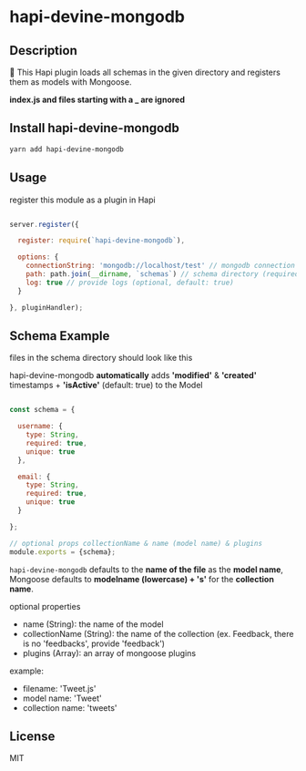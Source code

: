 # hapi-devine-mongodb

## Description

🔧 This Hapi plugin loads all schemas in the given directory and registers them as models with Mongoose.

**index.js and files starting with a _ are ignored**

## Install hapi-devine-mongodb

```bash
yarn add hapi-devine-mongodb
```

## Usage

register this module as a plugin in Hapi

```js

server.register({

  register: require(`hapi-devine-mongodb`),

  options: {
    connectionString: 'mongodb://localhost/test' // mongodb connection string (required)
    path: path.join(__dirname, `schemas`) // schema directory (required)
    log: true // provide logs (optional, default: true)
  }

}, pluginHandler);

```

## Schema Example

files in the schema directory should look like this

hapi-devine-mongodb **automatically** adds **'modified'** & **'created'** timestamps + **'isActive'** (default: true) to the Model

```js

const schema = {

  username: {
    type: String,
    required: true,
    unique: true
  },

  email: {
    type: String,
    required: true,
    unique: true
  }

};

// optional props collectionName & name (model name) & plugins
module.exports = {schema};

```

`hapi-devine-mongodb` defaults to the **name of the file** as the **model name**, Mongoose defaults to **modelname (lowercase) + 's'** for the **collection name**.

optional properties
- name (String): the name of the model
- collectionName (String): the name of the collection (ex. Feedback, there is no 'feedbacks', provide 'feedback')
- plugins (Array): an array of mongoose plugins

example:
- filename: 'Tweet.js'
- model name: 'Tweet'
- collection name: 'tweets'

## License

MIT
